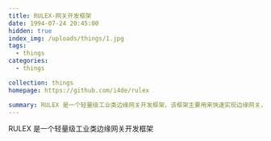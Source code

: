 ```yaml
---
title: RULEX-网关开发框架
date: 1994-07-24 20:45:00
hidden: true
index_img: /uploads/things/1.jpg
tags:
  - things
categories:
  - things

collection: things
homepage: https://github.com/i4de/rulex

summary: RULEX 是一个轻量级工业类边缘网关开发框架，该框架主要用来快速实现边缘网关，其具备规则引擎、协议插件云平台对接等高级扩展功能，可用来实现网关、DTU等。
---
```

RULEX 是一个轻量级工业类边缘网关开发框架
<!-- more -->
